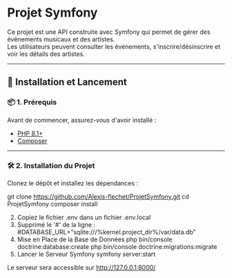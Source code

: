 # Projet Symfony

Ce projet est une API construite avec Symfony qui permet de gérer des événements musicaux et des artistes.  
Les utilisateurs peuvent consulter les événements, s'inscrire/désinscrire et voir les détails des artistes.

---

## 🚀 Installation et Lancement  

### 📦 1. **Prérequis**
Avant de commencer, assurez-vous d'avoir installé :
- [PHP 8.1+](https://www.php.net/)
- [Composer](https://getcomposer.org/download/)

---

### 🛠️ 2. **Installation du Projet**
Clonez le dépôt et installez les dépendances :
  
  git clone https://github.com/Alexis-flechet/ProjetSymfony.git
  cd ProjetSymfony
  composer install

2. Copiez le fichier .env dans un fichier .env.local
3. Supprimé le '#' de la ligne : #DATABASE_URL="sqlite:///%kernel.project_dir%/var/data.db"
4. Mise en Place de la Base de Données
  php bin/console doctrine:database:create
  php bin/console doctrine:migrations:migrate
5. Lancer le Serveur Symfony
   symfony server:start

Le serveur sera accessible sur http://127.0.0.1:8000/


